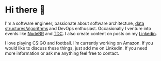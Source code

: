 # Hi there 👋

I'm a software engineer, passionate about software architecture, [data structures/algorithms](https://www.hackerrank.com/gustavooliveiraf) and DevOps enthusiast. Occasionally I venture into events like [NodeBR](https://www.meetup.com/pt-BR/nodebr/events/266566596/) and [TDC](https://thedevconf.com/palestrante/gustavo-oliveira). I also create content on posts on my [Linkedin](https://www.linkedin.com/in/gustavooliveiraf/detail/recent-activity/shares/).

I love playing CS:GO and football. I’m currently working on Amazon. If you would like to discuss these things, just add me on Linkedin. If you need more information or ask me anything feel free to contact.
